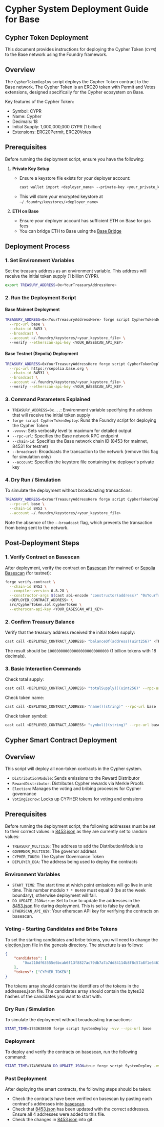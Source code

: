# Cypher System Deployment Guide for Base

## Cypher Token Deployment

This document provides instructions for deploying the Cypher Token (`CYPR`) to the Base network using the Foundry framework.

## Overview

The `CypherTokenDeploy` script deploys the Cypher Token contract to the Base network. The Cypher Token is an ERC20 token with Permit and Votes extensions, designed specifically for the Cypher ecosystem on Base.

Key features of the Cypher Token:
- Symbol: CYPR
- Name: Cypher
- Decimals: 18
- Initial Supply: 1,000,000,000 CYPR (1 billion)
- Extensions: ERC20Permit, ERC20Votes

## Prerequisites

Before running the deployment script, ensure you have the following:

1. **Private Key Setup**
   - Ensure a keystore file exists for your deployer account:
     ```bash
     cast wallet import <deployer_name> --private-key <your_private_key>
     ```
   - This will store your encrypted keystore at `~/.foundry/keystores/<deployer_name>`

2. **ETH on Base**
   - Ensure your deployer account has sufficient ETH on Base for gas fees
   - You can bridge ETH to Base using the [Base Bridge](https://bridge.base.org)

## Deployment Process

### 1. Set Environment Variables

Set the treasury address as an environment variable. This address will receive the initial token supply (1 billion CYPR).

```bash
export TREASURY_ADDRESS=0x<YourTreasuryAddressHere>
```

### 2. Run the Deployment Script

#### Base Mainnet Deployment

```bash
TREASURY_ADDRESS=0x<YourTreasuryAddressHere> forge script CypherTokenDeploy -vvvvv \
  --rpc-url base \
  --chain-id 8453 \
  --broadcast \
  --account ~/.foundry/keystores/<your_keystore_file> \ 
  --verify --etherscan-api-key <YOUR_BASESCAN_API_KEY>
```

#### Base Testnet (Sepolia) Deployment

```bash
TREASURY_ADDRESS=0xYourTreasuryAddressHere forge script CypherTokenDeploy -vvvvv \
  --rpc-url https://sepolia.base.org \
  --chain-id 84531 \
  --broadcast \
  --account ~/.foundry/keystores/<your_keystore_file> \ 
  --verify --etherscan-api-key <YOUR_BASESCAN_API_KEY>
```

### 3. Command Parameters Explained

- `TREASURY_ADDRESS=0x...`: Environment variable specifying the address that will receive the initial token supply
- `forge script CypherTokenDeploy`: Runs the Foundry script for deploying the Cypher Token
- `-vvvvv`: Sets verbosity level to maximum for detailed output
- `--rpc-url`: Specifies the Base network RPC endpoint
- `--chain-id`: Specifies the Base network chain ID (8453 for mainnet, 84531 for testnet)
- `--broadcast`: Broadcasts the transaction to the network (remove this flag for simulation only)
- `--account`: Specifies the keystore file containing the deployer's private key

### 4. Dry Run / Simulation

To simulate the deployment without broadcasting transactions:

```bash
TREASURY_ADDRESS=0xYourTreasuryAddressHere forge script CypherTokenDeploy -vvvvv \
  --rpc-url base \
  --chain-id 8453 \
  --account ~/.foundry/keystores/<your_keystore_file>
```

Note the absence of the `--broadcast` flag, which prevents the transaction from being sent to the network.

## Post-Deployment Steps

### 1. Verify Contract on Basescan

After deployment, verify the contract on [Basescan](https://basescan.org) (for mainnet) or [Sepolia Basescan](https://sepolia.basescan.org) (for testnet):

```bash
forge verify-contract \
  --chain-id 8453 \
  --compiler-version 0.8.28 \
  --constructor-args $(cast abi-encode "constructor(address)" "0xYourTreasuryAddressHere") \
  <DEPLOYED_CONTRACT_ADDRESS> \
  src/CypherToken.sol:CypherToken \
  --etherscan-api-key <YOUR_BASESCAN_API_KEY>
```

### 2. Confirm Treasury Balance

Verify that the treasury address received the initial token supply:

```bash
cast call <DEPLOYED_CONTRACT_ADDRESS> "balanceOf(address)(uint256)" <TREASURY_ADDRESS> --rpc-url base
```

The result should be `1000000000000000000000000000` (1 billion tokens with 18 decimals).

### 3. Basic Interaction Commands

Check total supply:
```bash
cast call <DEPLOYED_CONTRACT_ADDRESS> "totalSupply()(uint256)" --rpc-url base
```

Check token name:
```bash
cast call <DEPLOYED_CONTRACT_ADDRESS> "name()(string)" --rpc-url base
```

Check token symbol:
```bash
cast call <DEPLOYED_CONTRACT_ADDRESS> "symbol()(string)" --rpc-url base
```


## Cypher Smart Contract Deployment

## Overview

This script will deploy all non-token contracts in the Cypher system.
- `DistributionModule`: Sends emissions to the Reward Distributor
- `RewardDistributor`: Distributes Cypher rewards via Merkle Proofs
- `Election`: Manages the voting and bribing processes for Cypher governance
- `VotingEscrow`: Locks up CYPHER tokens for voting and emissions

## Prerequisites

Before running the deployment script, the following addresses must be set to their correct values in [8453.json](addresses/8453.json) as they are currently set to random values:
- `TREASURY_MULTISIG`: The address to add the DistributionModule to
- `GOVERNOR_MULTISIG`: The governor address
- `CYPHER_TOKEN`: The Cypher Governance Token
- `DEPLOYER_EOA`: The address being used to deploy the contracts

### Environment Variables
- `START_TIME`: The start time at which point emissions will go live in unix time. This number modulo `7 * 86400` must equal 0 (be at the week boundary), otherwise deployment will fail.
- `DO_UPDATE_JSON=true`: Set to true to update the addresses in the [8453.json](addresses/8453.json) file during deployment. This is set to false by default.
- `ETHERSCAN_API_KEY`: Your etherscan API key for verifying the contracts on basescan.

### Voting - Starting Candidates and Bribe Tokens

To set the starting candidates and bribe tokens, you will need to change the [election.json](genesis/election.json) file in the genesis directory. The structure is as follows:

```json
{
    "candidates": [
        "0xa210df63555e6bcab6f13f8827ac79db7a7a7dd84114b8f8c57a8f1e64619902"
    ],
    "tokens": ["CYPHER_TOKEN"]
}
```

The tokens array should contain the identifiers of the tokens in the addresses.json file. The candidates array should contain the bytes32 hashes of the candidates you want to start with.

### Dry Run / Simulation
To simulate the deployment without broadcasting transactions:

```bash
START_TIME=1743638400 forge script SystemDeploy -vvv --rpc-url base
```

### Deployment
To deploy and verify the contracts on basescan, run the following command:

```bash
START_TIME=1743638400 DO_UPDATE_JSON=true forge script SystemDeploy -vvv --rpc-url base --broadcast --verify --etherscan-api-key $ETHERSCAN_API_KEY --account ~/.foundry/keystores/<path_to_key_file>
```


### Post Deployment

After deploying the smart contracts, the following steps should be taken:
- Check the contracts have been verified on basescan by pasting each contract's addresses into [basescan](https://basescan.org/).
- Check that [8453.json](addresses/8453.json) has been updated with the correct addresses. Ensure all 4 addresses were added to this file.
- Check the changes in [8453.json](addresses/8453.json) into git.
